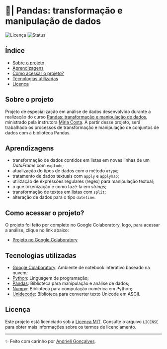 # 🐼| Pandas: transformação e manipulação de dados

![Licença](https://img.shields.io/badge/Licen%C3%A7a-MIT-f5b5ca.svg)
![Status](https://img.shields.io/badge/Status-Concluído-abf285.svg)

## Índice

- [Sobre o projeto](#sobre-o-projeto)
- [Aprendizagens](#aprendizagens)
- [Como acessar o projeto?](#como-acessar-o-projeto)
- [Tecnologias utilizadas](#tecnologias-utilizadas)
- [Licença](#licença)

## Sobre o projeto

Projeto de especialização em análise de dados desenvolvido durante a realização do curso [Pandas: transformação e manipulação de dados](https://www.alura.com.br/curso-online-pandas-transformacao-manipulacao-dados), ministrado pela instrutora [Mirla Costa](https://www.linkedin.com/in/mirla-costa/). A partir desse projeto, será trabalhado os processos de transformação e manipulação de conjuntos de dados com a biblioteca Pandas.

## Aprendizagens
- transformação de dados contidos em listas em novas linhas de um *DataFrame* com `explode`;
- atualização do tipos de dados com o método `atype`;
- tratamento de dados textuais com `apply` e `applymap`;
- utilização de expressões regulares (regex) para manipulação textual;
- o que tokenização e como fazê-la em *strings*;
- transformação de textos em listas com `split`;
- alteração de dados para o tipo `datetime`.

## Como acessar o projeto?

O projeto foi feito por completo no Google Colaboratory, logo, para acessar a análise, clique no link abaixo:
- [Projeto no Google Colaboratory](https://colab.research.google.com/github/strawndri/python-ds-pandas-transformacao-manipulacao-dados/blob/main/Projeto_Python_Data_Science.ipynb)

## Tecnologias utilizadas
- [Google Colaboratory](https://colab.research.google.com/): Ambiente de notebook interativo baseado na nuvem;
- [Python](https://docs.python.org/3/): Linguagem de programação;
- [Pandas](https://pandas.pydata.org/docs/): Biblioteca para manipulação e análise de dados;
- [Numpy](https://numpy.org/): Biblioteca para computação numérica em Python;
- [Unidecode](https://pypi.org/project/Unidecode/): Biblioteca para converter texto Unicode em ASCII.

## Licença

Este projeto está licenciado sob a [Licença MIT](https://opensource.org/licenses/MIT). Consulte o arquivo `LICENSE` para obter mais informações sobre os termos de licenciamento.

---

✨ Feito com carinho por [Andrieli Gonçalves](https://github.com/strawndri).
